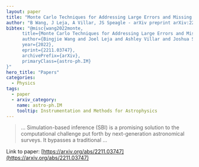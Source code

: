 ```yaml
---
layout: paper
title: "Monte Carlo Techniques for Addressing Large Errors and Missing Data in Simulation-based Inference"
author: "B Wang, J Leja, A Villar, JS Speagle - arXiv preprint arXiv:2211.03747, 2022 - arxiv.org"
bibtex: "@misc{wang2022monte,
      title={Monte Carlo Techniques for Addressing Large Errors and Missing Data in Simulation-based Inference}, 
      author={Bingjie Wang and Joel Leja and Ashley Villar and Joshua S. Speagle},
      year={2022},
      eprint={2211.03747},
      archivePrefix={arXiv},
      primaryClass={astro-ph.IM}
}"
hero_title: "Papers"
categories:
  - Physics
tags:
  - paper
  - arxiv_category:
    name: astro-ph.IM
    tooltip: Instrumentation and Methods for Astrophysics
---
```

>… Simulation-based inference (SBI) is a promising solution to the computational challenge put forth by next-generation astronomical surveys. It bypasses a traditional …

Link to paper: [https://arxiv.org/abs/2211.03747](https://arxiv.org/abs/2211.03747)


